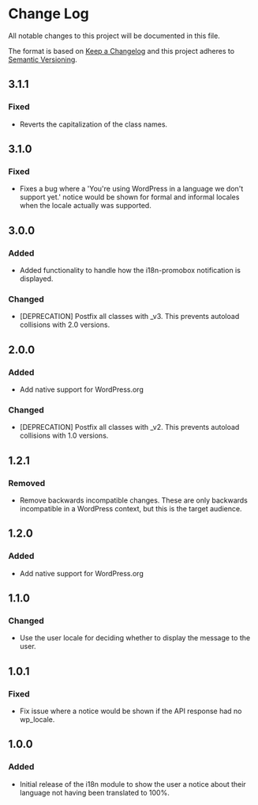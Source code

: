 # Change Log
All notable changes to this project will be documented in this file.

The format is based on [Keep a Changelog](http://keepachangelog.com/) 
and this project adheres to [Semantic Versioning](http://semver.org/).

## 3.1.1

### Fixed
- Reverts the capitalization of the class names.

## 3.1.0

### Fixed
- Fixes a bug where a 'You're using WordPress in a language we don't support yet.' notice would be shown for formal and informal locales when the locale actually was supported.

## 3.0.0

### Added
- Added functionality to handle how the i18n-promobox notification is displayed.

### Changed
- [DEPRECATION] Postfix all classes with _v3. This prevents autoload collisions with 2.0 versions.

## 2.0.0

### Added
- Add native support for WordPress.org

### Changed
- [DEPRECATION] Postfix all classes with _v2. This prevents autoload collisions with 1.0 versions. 

## 1.2.1

### Removed
- Remove backwards incompatible changes. These are only backwards incompatible in a WordPress context, but this is the target audience.

## 1.2.0

### Added
- Add native support for WordPress.org

## 1.1.0

### Changed
- Use the user locale for deciding whether to display the message to the user.

## 1.0.1

### Fixed
- Fix issue where a notice would be shown if the API response had no wp_locale.

## 1.0.0

### Added
- Initial release of the i18n module to show the user a notice about their
language not having been translated to 100%.
